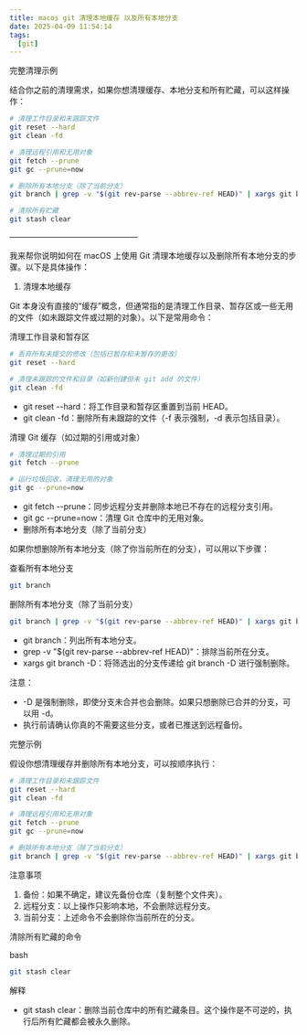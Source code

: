 ```yaml
---
title: macos git 清理本地缓存 以及所有本地分支
date: 2025-04-09 11:54:14
tags:
  [git]
---
```


完整清理示例

结合你之前的清理需求，如果你想清理缓存、本地分支和所有贮藏，可以这样操作：

```bash
# 清理工作目录和未跟踪文件
git reset --hard
git clean -fd

# 清理远程引用和无用对象
git fetch --prune
git gc --prune=now

# 删除所有本地分支（除了当前分支）
git branch | grep -v "$(git rev-parse --abbrev-ref HEAD)" | xargs git branch -D

# 清除所有贮藏
git stash clear
```

————————————————

我来帮你说明如何在 macOS 上使用 Git 清理本地缓存以及删除所有本地分支的步骤。以下是具体操作：

1. 清理本地缓存

Git 本身没有直接的“缓存”概念，但通常指的是清理工作目录、暂存区或一些无用的文件（如未跟踪文件或过期的对象）。以下是常用命令：

清理工作目录和暂存区

```bash
# 丢弃所有未提交的修改（包括已暂存和未暂存的更改）
git reset --hard

# 清理未跟踪的文件和目录（如新创建但未 git add 的文件）
git clean -fd
```

- git reset --hard：将工作目录和暂存区重置到当前 HEAD。
- git clean -fd：删除所有未跟踪的文件（-f 表示强制，-d 表示包括目录）。

清理 Git 缓存（如过期的引用或对象）

```bash
# 清理过期的引用
git fetch --prune

# 运行垃圾回收，清理无用的对象
git gc --prune=now
```

- git fetch --prune：同步远程分支并删除本地已不存在的远程分支引用。
- git gc --prune=now：清理 Git 仓库中的无用对象。
- 删除所有本地分支（除了当前分支）

如果你想删除所有本地分支（除了你当前所在的分支），可以用以下步骤：

查看所有本地分支

```bash
git branch
```

删除所有本地分支（除了当前分支）

```bash
git branch | grep -v "$(git rev-parse --abbrev-ref HEAD)" | xargs git branch -D
```

- git branch：列出所有本地分支。
- grep -v "$(git rev-parse --abbrev-ref HEAD)"：排除当前所在分支。
- xargs git branch -D：将筛选出的分支传递给 git branch -D 进行强制删除。

注意：

- -D 是强制删除，即使分支未合并也会删除。如果只想删除已合并的分支，可以用 -d。
- 执行前请确认你真的不需要这些分支，或者已推送到远程备份。

完整示例

假设你想清理缓存并删除所有本地分支，可以按顺序执行：

```bash
# 清理工作目录和未跟踪文件
git reset --hard
git clean -fd

# 清理远程引用和无用对象
git fetch --prune
git gc --prune=now

# 删除所有本地分支（除了当前分支）
git branch | grep -v "$(git rev-parse --abbrev-ref HEAD)" | xargs git branch -D
```

注意事项

1. 备份：如果不确定，建议先备份仓库（复制整个文件夹）。
2. 远程分支：以上操作只影响本地，不会删除远程分支。
3. 当前分支：上述命令不会删除你当前所在的分支。

清除所有贮藏的命令

bash

```bash
git stash clear
```

解释

- git stash clear：删除当前仓库中的所有贮藏条目。这个操作是不可逆的，执行后所有贮藏都会被永久删除。
